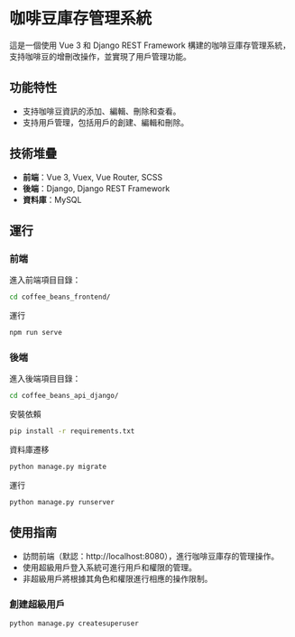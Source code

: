 # 咖啡豆庫存管理系統

這是一個使用 Vue 3 和 Django REST Framework 構建的咖啡豆庫存管理系統，支持咖啡豆的增刪改操作，並實現了用戶管理功能。

## 功能特性

- 支持咖啡豆資訊的添加、編輯、刪除和查看。
- 支持用戶管理，包括用戶的創建、編輯和刪除。

## 技術堆疊

- **前端**：Vue 3, Vuex, Vue Router, SCSS
- **後端**：Django, Django REST Framework
- **資料庫**：MySQL


## 運行

### 前端

進入前端項目目錄：

```bash
cd coffee_beans_frontend/
```
運行
```bash
npm run serve
```

### 後端

進入後端項目目錄：

```bash
cd coffee_beans_api_django/
```
安裝依賴
```bash
pip install -r requirements.txt
```
資料庫遷移
```bash
python manage.py migrate
```
運行
```bash
python manage.py runserver
```

## 使用指南
- 訪問前端（默認：http://localhost:8080），進行咖啡豆庫存的管理操作。
- 使用超級用戶登入系統可進行用戶和權限的管理。
- 非超級用戶將根據其角色和權限進行相應的操作限制。

### 創建超級用戶
```bash
python manage.py createsuperuser
```